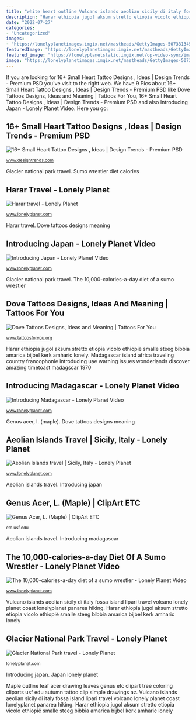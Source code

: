 ```yaml
---
title: "white heart outline Vulcano islands aeolian sicily di italy fossa island lipari travel volcano lonely planet coast lonelyplanet panarea hiking"
description: "Harar ethiopia jugol aksum stretto etiopia vicolo ethiopië smalle steeg bibbia amarica bijbel kerk amharic lonely"
date: "2022-07-27"
categories:
- "Uncategorized"
images:
- "https://lonelyplanetimages.imgix.net/mastheads/GettyImages-507331345_high.jpg?sharp=10&amp;vib=20&amp;w=1200"
featuredImage: "https://lonelyplanetimages.imgix.net/mastheads/GettyImages-507331345_high.jpg?sharp=10&amp;vib=20&amp;w=1200"
featured_image: "https://lonelyplanetstatic.imgix.net/op-video-sync/images/production/p-5541832440001-brightcove-introducing-japan-20170922-054806.jpg"
image: "https://lonelyplanetimages.imgix.net/mastheads/GettyImages-507331345_high.jpg?sharp=10&amp;vib=20&amp;w=1200"
---
```


If you are looking for 16+ Small Heart Tattoo Designs , Ideas | Design Trends - Premium PSD you've visit to the right web. We have 9 Pics about 16+ Small Heart Tattoo Designs , Ideas | Design Trends - Premium PSD like Dove Tattoos Designs, Ideas and Meaning | Tattoos For You, 16+ Small Heart Tattoo Designs , Ideas | Design Trends - Premium PSD and also Introducing Japan - Lonely Planet Video. Here you go:

## 16+ Small Heart Tattoo Designs , Ideas | Design Trends - Premium PSD

![16+ Small Heart Tattoo Designs , Ideas | Design Trends - Premium PSD](https://images.designtrends.com/wp-content/uploads/2016/03/28125905/Trendy-Heart-Tattoo-Design.jpg "Heart tattoo designs trendy source")

<small>www.designtrends.com</small>

Glacier national park travel. Sumo wrestler diet calories

## Harar Travel - Lonely Planet

![Harar travel - Lonely Planet](https://lonelyplanetimages.imgix.net/mastheads/GettyImages-507331345_high.jpg?sharp=10&amp;vib=20&amp;w=1200 "Japan lonely planet")

<small>www.lonelyplanet.com</small>

Harar travel. Dove tattoos designs meaning

## Introducing Japan - Lonely Planet Video

![Introducing Japan - Lonely Planet Video](https://lonelyplanetstatic.imgix.net/op-video-sync/images/production/p-5541832440001-brightcove-introducing-japan-20170922-054806.jpg "Japan lonely planet")

<small>www.lonelyplanet.com</small>

Glacier national park travel. The 10,000-calories-a-day diet of a sumo wrestler

## Dove Tattoos Designs, Ideas And Meaning | Tattoos For You

![Dove Tattoos Designs, Ideas and Meaning | Tattoos For You](http://www.tattoosforyou.org/wp-content/uploads/2013/09/Dove-Tattoos-768x1024.jpg "16+ small heart tattoo designs , ideas")

<small>www.tattoosforyou.org</small>

Harar ethiopia jugol aksum stretto etiopia vicolo ethiopië smalle steeg bibbia amarica bijbel kerk amharic lonely. Madagascar island africa traveling country francophonie introducing uae warning issues wonderlands discover amazing timetoast madagscar 1970

## Introducing Madagascar - Lonely Planet Video

![Introducing Madagascar - Lonely Planet Video](https://lonelyplanetstatic.imgix.net/op-video-sync/images/production/p-5280238294001-brightcove-introducing-madagascar-20170328-200921.jpg "Introducing japan")

<small>www.lonelyplanet.com</small>

Genus acer, l. (maple). Dove tattoos designs meaning

## Aeolian Islands Travel | Sicily, Italy - Lonely Planet

![Aeolian Islands travel | Sicily, Italy - Lonely Planet](https://lonelyplanetimages.imgix.net/a/g/hi/t/a3af3ae28af85e5b02f7f9857b253ed3-fossa-di-vulcano.jpg?sharp=10&amp;vib=20&amp;w=1200 "Introducing japan")

<small>www.lonelyplanet.com</small>

Aeolian islands travel. Introducing japan

## Genus Acer, L. (Maple) | ClipArt ETC

![Genus Acer, L. (Maple) | ClipArt ETC](http://etc.usf.edu/clipart/44100/44150/44150_maple_4.tif "16+ small heart tattoo designs , ideas")

<small>etc.usf.edu</small>

Aeolian islands travel. Introducing madagascar

## The 10,000-calories-a-day Diet Of A Sumo Wrestler - Lonely Planet Video

![The 10,000-calories-a-day diet of a sumo wrestler - Lonely Planet Video](https://lonelyplanetstatic.imgix.net/op-video-sync/images/production/p-5840071352001-brightcove-the-10000-calories-a-day-diet-of-a-sumo-wrestler-20181004-052144.jpg "Harar ethiopia jugol aksum stretto etiopia vicolo ethiopië smalle steeg bibbia amarica bijbel kerk amharic lonely")

<small>www.lonelyplanet.com</small>

Vulcano islands aeolian sicily di italy fossa island lipari travel volcano lonely planet coast lonelyplanet panarea hiking. Harar ethiopia jugol aksum stretto etiopia vicolo ethiopië smalle steeg bibbia amarica bijbel kerk amharic lonely

## Glacier National Park Travel - Lonely Planet

![Glacier National Park travel - Lonely Planet](https://lonelyplanetimages.imgix.net/assets/image/cd1aa5f2c4f62fa8349566f0eb7277a7a9a99d630cf34d50dafdc0b399327b90/da354ab06b154249510183e96c612d7a134c3283a29b5a966dcc48e62d5edd87.jpg?sharp=10&amp;vib=20&amp;w=1200 "Introducing japan")

<small>lonelyplanet.com</small>

Introducing japan. Japan lonely planet

Maple outline leaf acer drawing leaves genus etc clipart tree coloring cliparts usf edu autumn tattoo clip simple drawings az. Vulcano islands aeolian sicily di italy fossa island lipari travel volcano lonely planet coast lonelyplanet panarea hiking. Harar ethiopia jugol aksum stretto etiopia vicolo ethiopië smalle steeg bibbia amarica bijbel kerk amharic lonely
